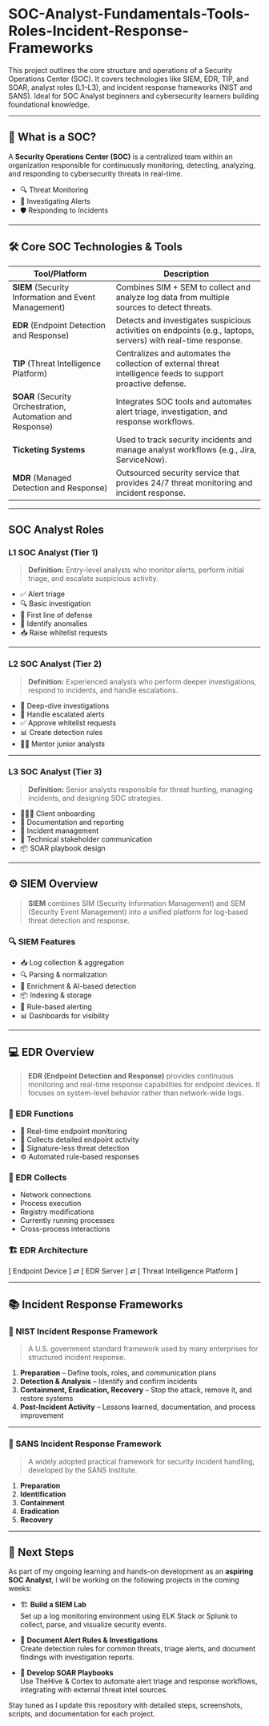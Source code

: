 # SOC-Analyst-Fundamentals-Tools-Roles-Incident-Response-Frameworks


This project outlines the core structure and operations of a Security Operations Center (SOC). It covers technologies like SIEM, EDR, TIP, and SOAR, analyst roles (L1–L3), and incident response frameworks (NIST and SANS). Ideal for SOC Analyst beginners and cybersecurity learners building foundational knowledge.


---

## 📘 What is a SOC?

A **Security Operations Center (SOC)** is a centralized team within an organization responsible for continuously monitoring, detecting, analyzing, and responding to cybersecurity threats in real-time.

- 🔍 Threat Monitoring  
- 🚨 Investigating Alerts  
- 🛡️ Responding to Incidents  

---

## 🛠️ Core SOC Technologies & Tools

| Tool/Platform | Description |
|---------------|-------------|
| **SIEM** (Security Information and Event Management) | Combines SIM + SEM to collect and analyze log data from multiple sources to detect threats. |
| **EDR** (Endpoint Detection and Response) | Detects and investigates suspicious activities on endpoints (e.g., laptops, servers) with real-time response. |
| **TIP** (Threat Intelligence Platform) | Centralizes and automates the collection of external threat intelligence feeds to support proactive defense. |
| **SOAR** (Security Orchestration, Automation and Response) | Integrates SOC tools and automates alert triage, investigation, and response workflows. |
| **Ticketing Systems** | Used to track security incidents and manage analyst workflows (e.g., Jira, ServiceNow). |
| **MDR** (Managed Detection and Response) | Outsourced security service that provides 24/7 threat monitoring and incident response. |

---

##  SOC Analyst Roles

### L1 SOC Analyst (Tier 1)

> **Definition:** Entry-level analysts who monitor alerts, perform initial triage, and escalate suspicious activity.

- ✅ Alert triage  
- 🔍 Basic investigation  
- 🧠 First line of defense  
- 🔎 Identify anomalies  
- 📥 Raise whitelist requests  

---

### L2 SOC Analyst (Tier 2)

> **Definition:** Experienced analysts who perform deeper investigations, respond to incidents, and handle escalations.

- 🧪 Deep-dive investigations  
- 🔁 Handle escalated alerts  
- ✅ Approve whitelist requests  
- 📊 Create detection rules  
- 🧑‍🏫 Mentor junior analysts  

---

### L3 SOC Analyst (Tier 3)

> **Definition:** Senior analysts responsible for threat hunting, managing incidents, and designing SOC strategies.

- 🧑‍🤝‍🧑 Client onboarding  
- 🧾 Documentation and reporting  
- 🔧 Incident management  
- 📢 Technical stakeholder communication  
- 📦 SOAR playbook design  

---

## ⚙️ SIEM Overview

> **SIEM** combines SIM (Security Information Management) and SEM (Security Event Management) into a unified platform for log-based threat detection and response.

### 🔍 SIEM Features

- 📥 Log collection & aggregation  
- 🔍 Parsing & normalization  
- 🧠 Enrichment & AI-based detection  
- 📦 Indexing & storage  
- 🚨 Rule-based alerting  
- 📊 Dashboards for visibility  

---

## 💻 EDR Overview

> **EDR (Endpoint Detection and Response)** provides continuous monitoring and real-time response capabilities for endpoint devices. It focuses on system-level behavior rather than network-wide logs.

### 🔎 EDR Functions

- 📡 Real-time endpoint monitoring  
- 📁 Collects detailed endpoint activity  
- 🚫 Signature-less threat detection  
- ⚙️ Automated rule-based responses  

### 🔧 EDR Collects

- Network connections  
- Process execution  
- Registry modifications  
- Currently running processes  
- Cross-process interactions  

### 🏗️ EDR Architecture

[ Endpoint Device ] ⇄ [ EDR Server ] ⇄ [ Threat Intelligence Platform ]



---

## 📚 Incident Response Frameworks

### 🔐 NIST Incident Response Framework

> A U.S. government standard framework used by many enterprises for structured incident response.

1. **Preparation** – Define tools, roles, and communication plans  
2. **Detection & Analysis** – Identify and confirm incidents  
3. **Containment, Eradication, Recovery** – Stop the attack, remove it, and restore systems  
4. **Post-Incident Activity** – Lessons learned, documentation, and process improvement  

---

### 🧰 SANS Incident Response Framework

> A widely adopted practical framework for security incident handling, developed by the SANS Institute.

1. **Preparation**  
2. **Identification**  
3. **Containment**  
4. **Eradication**  
5. **Recovery**  

---

## 🚀 Next Steps

As part of my ongoing learning and hands-on development as an **aspiring SOC Analyst**, I will be working on the following projects in the coming weeks:

- 🏗️ **Build a SIEM Lab**  
  Set up a log monitoring environment using ELK Stack or Splunk to collect, parse, and visualize security events.

- 📜 **Document Alert Rules & Investigations**  
  Create detection rules for common threats, triage alerts, and document findings with investigation reports.

- 🤖 **Develop SOAR Playbooks**  
  Use TheHive & Cortex to automate alert triage and response workflows, integrating with external threat intel sources.

Stay tuned as I update this repository with detailed steps, screenshots, scripts, and documentation for each project.




